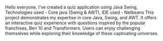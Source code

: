 
Hello everyone, I've created a quiz application using Java Swing,  
Technologies used - Core java (Swing & AWT), 
IDE used - Netbeans
This project demonstrates my expertise in core Java, Swing, and AWT. It offers an interactive quiz experience with questions inspired by the popular franchises, Ben 10 and Transformers. Users can enjoy challenging themselves while exploring their knowledge of these captivating universes.
